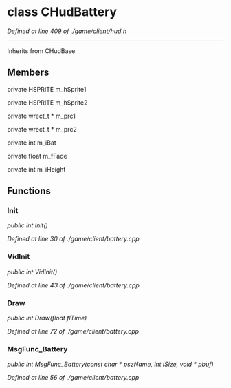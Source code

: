 # class CHudBattery

*Defined at line 409 of ./game/client/hud.h*

-----------------------------------------------------



Inherits from CHudBase



## Members

private HSPRITE m_hSprite1

private HSPRITE m_hSprite2

private wrect_t * m_prc1

private wrect_t * m_prc2

private int m_iBat

private float m_fFade

private int m_iHeight



## Functions

### Init

*public int Init()*

*Defined at line 30 of ./game/client/battery.cpp*

### VidInit

*public int VidInit()*

*Defined at line 43 of ./game/client/battery.cpp*

### Draw

*public int Draw(float flTime)*

*Defined at line 72 of ./game/client/battery.cpp*

### MsgFunc_Battery

*public int MsgFunc_Battery(const char * pszName, int iSize, void * pbuf)*

*Defined at line 56 of ./game/client/battery.cpp*



